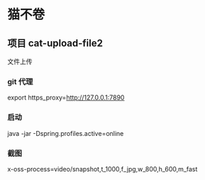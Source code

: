 # 猫不卷

## 项目 cat-upload-file2
文件上传

### git 代理
export https_proxy=http://127.0.0.1:7890

### 启动
java -jar -Dspring.profiles.active=online

### 截图
x-oss-process=video/snapshot,t_1000,f_jpg,w_800,h_600,m_fast